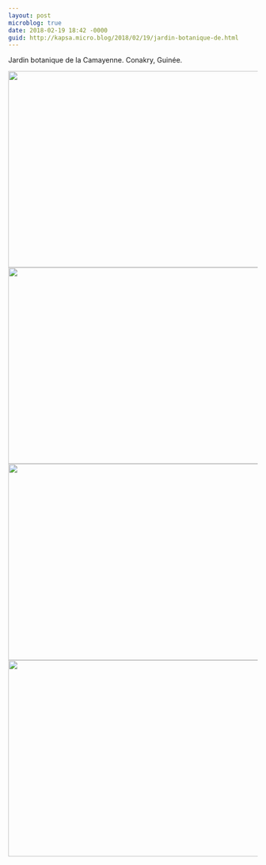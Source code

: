 ```yaml
---
layout: post
microblog: true
date: 2018-02-19 18:42 -0000
guid: http://kapsa.micro.blog/2018/02/19/jardin-botanique-de.html
---
```

Jardin botanique de la Camayenne. Conakry, Guinée.

<img src="http://www.jeankapsa.com/uploads/2018/3779c4f6e9.jpg" width="600" height="397" /><img src="http://www.jeankapsa.com/uploads/2018/83aac0cbe1.jpg" width="600" height="397" /><img src="http://www.jeankapsa.com/uploads/2018/94279a1c78.jpg" width="600" height="397" /><img src="http://www.jeankapsa.com/uploads/2018/1e0abb59bd.jpg" width="600" height="397" />
